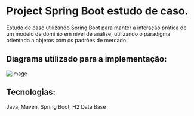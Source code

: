 # Project Spring Boot estudo de caso.

Estudo de caso utilizando Spring Boot para manter a interação prática de um modelo de domínio em nível de análise, utilizando o paradigma orientado a objetos com os padrões de mercado.

## Diagrama utilizado para a implementação:
![image](https://github.com/roberto-araripe/springbootprojectmc/assets/114492366/c75ecee8-930a-4a15-8692-2975af14454a)

## Tecnologias:
Java,
Maven,
Spring Boot,
H2 Data Base


